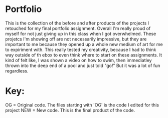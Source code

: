 # Portfolio
This is the collection of the before and after products of the projects I retouched for my final portfolio assignment. 
Overall I'm really proud of myself for not just giving up in this class when I got overwhelmed. These projetcs I'm showing off are not necessarily impressive, but they are important to me because they opened up a whole new medium of art for me to expiriment with. This really tested my creativity, because I had to think way outside of th ebox to even think where to start on these assignments. It kind of felt like, I was shown a video on how to swim, then immediatley thrown into the deep end of a pool and just told "go!" But it was a lot of fun regardless. 
# Key:
OG = Original code. The files starting with 'OG' is the code I edited for this project
NEW = New code. This is the final product of the code. 
